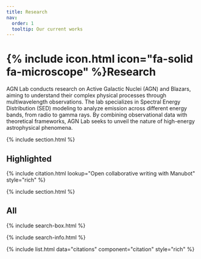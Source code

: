 ```yaml
---
title: Research
nav:
  order: 1
  tooltip: Our current works
---
```


# {% include icon.html icon="fa-solid fa-microscope" %}Research

AGN Lab conducts research on Active Galactic Nuclei (AGN) and Blazars, aiming to understand their complex physical processes through multiwavelength observations. The lab specializes in Spectral Energy Distribution (SED) modeling to analyze emission across different energy bands, from radio to gamma rays. By combining observational data with theoretical frameworks, AGN Lab seeks to unveil the nature of high-energy astrophysical phenomena.

{% include section.html %}

## Highlighted

{% include citation.html lookup="Open collaborative writing with Manubot" style="rich" %}

{% include section.html %}

## All

{% include search-box.html %}

{% include search-info.html %}

{% include list.html data="citations" component="citation" style="rich" %}
